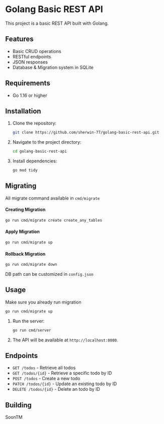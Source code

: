 # Golang Basic REST API

This project is a basic REST API built with Golang.

## Features

- Basic CRUD operations
- RESTful endpoints
- JSON responses
- Database & Migration system in SQLite

## Requirements

- Go 1.16 or higher

## Installation

1. Clone the repository:
    ```sh
    git clone https://github.com/sherwin-77/golang-basic-rest-api.git
    ```
2. Navigate to the project directory:
    ```sh
    cd golang-basic-rest-api
    ```
3. Install dependencies:
    ```sh
    go mod tidy
    ```

## Migrating

All migrate command available in `cmd/migrate`

#### Creating Migration
```sh
go run cmd/migrate create create_any_tables
```
#### Apply Migration
```sh
go run cmd/migrate up
```

#### Rollback Migration
```sh
go run cmd/migrate down
```

DB path can be customized in `config.json`


## Usage

Make sure you already run migration
```sh
go run cmd/migrate up
```

1. Run the server:
    ```sh
    go run cmd/server
    ```
2. The API will be available at `http://localhost:8080`.

## Endpoints

- `GET /todos` - Retrieve all todos
- `GET /todos/{id}` - Retrieve a specific todo by ID
- `POST /todos` - Create a new todo
- `PATCH /todos/{id}` - Update an existing todo by ID
- `DELETE /todos/{id}` - Delete an todo by ID


## Building

SoonTM